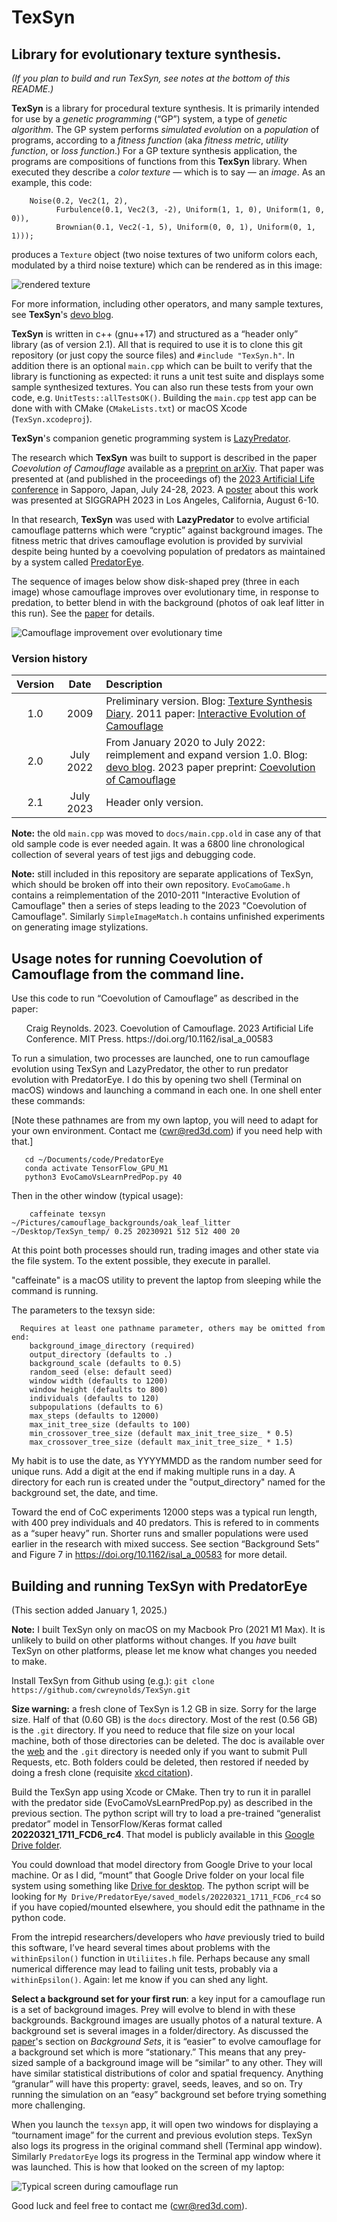 # TexSyn
## Library for evolutionary texture synthesis.

_(If you plan to build and run TexSyn, see notes at the bottom of this README.)_

**TexSyn** is a library for procedural texture synthesis. It is primarily intended for use by a _genetic programming_ (“GP”) system, a type of _genetic algorithm_. The GP system performs _simulated evolution_ on a _population_ of programs, according to a _fitness function_ (aka _fitness metric_, _utility function_, or _loss function_.) For a GP texture synthesis application, the programs are compositions of functions from this **TexSyn** library. When executed they describe a _color texture_ — which is to say — an _image_. As an example, this code:
```
    Noise(0.2, Vec2(1, 2),
          Furbulence(0.1, Vec2(3, -2), Uniform(1, 1, 0), Uniform(1, 0, 0)),
          Brownian(0.1, Vec2(-1, 5), Uniform(0, 0, 1), Uniform(0, 1, 1)));
```
produces a `Texture` object (two noise textures of two uniform colors each, modulated by a third noise texture) which can be rendered as in this image:

![rendered texture](https://cwreynolds.github.io/TexSyn/images/20200524_less_trivial.png)

For more information, including other operators, and many sample textures, see **TexSyn**'s [devo blog](https://cwreynolds.github.io/TexSyn/).

**TexSyn** is written in c++ (gnu++17) and structured as a “header only” library (as of version 2.1). All that is required to use it is to clone this git repository (or just copy the source files) and `#include "TexSyn.h"`. In addition there is an optional `main.cpp` which can be built to verify that the library is functioning as expected: it runs a unit test suite and displays some sample synthesized textures. You can also run these tests from your own code, e.g. `UnitTests::allTestsOK()`. Building the `main.cpp` test app can be done with with CMake (`CMakeLists.txt`) or macOS Xcode (`TexSyn.xcodeproj`).

**TexSyn**'s companion genetic programming system is [LazyPredator](https://github.com/cwreynolds/LazyPredator).

The research which **TexSyn** was built to support is described in the paper _Coevolution of Camouflage_ available as a [preprint on arXiv](https://arxiv.org/abs/2304.11793). That paper was presented at (and published in the proceedings of) the [2023 Artificial Life conference](https://alife.org/conference/alife-2023/) in Sapporo, Japan, July 24-28, 2023. A [poster](https://doi.org/10.1145/3588028.3603663) about this work was presented at SIGGRAPH 2023 in Los Angeles, California, August 6-10.

In that research, **TexSyn** was used with **LazyPredator** to evolve artificial camouflage patterns which were “cryptic” against background images. The fitness metric that drives camouflage evolution is provided by survivial despite being hunted by a coevolving population of predators as maintained by a system called [PredatorEye](https://github.com/cwreynolds/PredatorEye).

The sequence of images below show disk-shaped prey (three in each image) whose camouflage improves over evolutionary time, in response to predation, to better blend in with the background (photos of oak leaf litter in this run). See the [paper](https://arxiv.org/abs/2304.11793) for details.

![Camouflage improvement over evolutionary time](https://cwreynolds.github.io/TexSyn/images/20230804_coc_ri_small.jpg)

### Version history

| Version | Date | Description |
| :---: | :---: | :--- |
| 1.0 | 2009 | Preliminary version. Blog: [Texture Synthesis Diary](http://www.red3d.com/cwr/texsyn/diary.html). 2011 paper: [Interactive Evolution of Camouflage](https://www.red3d.com/cwr/iec/) |
| 2.0 | July 2022 | From January 2020 to July 2022: reimplement and expand version 1.0. Blog: [devo blog](https://cwreynolds.github.io/TexSyn/). 2023 paper preprint: [Coevolution of Camouflage](https://arxiv.org/abs/2304.11793)|
| 2.1 | July 2023 | Header only version. |

**Note:** the old `main.cpp` was moved to `docs/main.cpp.old` in case any of that old sample code is ever needed again. It was a 6800 line chronological collection of several years of test jigs and debugging code.

**Note:** still included in this repository are separate applications of TexSyn, which should be broken off into their own repository. `EvoCamoGame.h` contains a reimplementation of the 2010-2011 "Interactive Evolution of Camouflage" then a series of steps leading to the 2023 "Coevolution of Camouflage". Similarly `SimpleImageMatch.h` contains unfinished experiments on generating image stylizations. 

## Usage notes for  running Coevolution of Camouflage from the command line.

Use this code to run “Coevolution of Camouflage” as described in the paper:

<ul>
Craig Reynolds. 2023. Coevolution of Camouflage. 2023 Artificial Life
Conference. MIT Press. https://doi.org/10.1162/isal_a_00583
</ul>

To run a simulation, two processes are launched, one to run camouflage
evolution using TexSyn and LazyPredator, the other to run predator evolution
with PredatorEye. I do this by opening two shell (Terminal on macOS) windows
and launching a command in each one. In one shell enter these commands:

[Note these pathnames are from my own laptop, you will need to adapt for your
own environment. Contact me (cwr@red3d.com) if you need help with that.]

```
   cd ~/Documents/code/PredatorEye
   conda activate TensorFlow_GPU_M1
   python3 EvoCamoVsLearnPredPop.py 40
```
Then in the other window (typical usage):

```
    caffeinate texsyn ~/Pictures/camouflage_backgrounds/oak_leaf_litter ~/Desktop/TexSyn_temp/ 0.25 20230921 512 512 400 20
```

At this point both processes should run, trading images and other state via
the file system. To the extent possible, they execute in parallel.

"caffeinate" is a macOS utility to prevent the laptop from sleeping while the
command is running.

The parameters to the texsyn side:
```
  Requires at least one pathname parameter, others may be omitted from end:
    background_image_directory (required)
    output_directory (defaults to .)
    background_scale (defaults to 0.5)
    random_seed (else: default seed)
    window width (defaults to 1200)
    window height (defaults to 800)
    individuals (defaults to 120)
    subpopulations (defaults to 6)
    max_steps (defaults to 12000)
    max_init_tree_size (defaults to 100)
    min_crossover_tree_size (default max_init_tree_size_ * 0.5)
    max_crossover_tree_size (default max_init_tree_size_ * 1.5)
```

My habit is to use the date, as YYYYMMDD as the random number seed for unique
runs. Add a digit at the end if making multiple runs in a day. A directory
for each run is created under the "output_directory" named for the background
set, the date, and time.

Toward the end of CoC experiments 12000 steps was a typical run length, with
400 prey individuals and 40 predators. This is refered to in comments as a
“super heavy” run. Shorter runs and smaller populations were used earlier in
the research with mixed success. See section “Background Sets” and Figure 7
in https://doi.org/10.1162/isal_a_00583 for more detail.

## Building and running TexSyn with PredatorEye

(This section added January 1, 2025.)

**Note:** I built TexSyn only on macOS on my Macbook Pro (2021 M1 Max). It is unlikely to build on other platforms without changes. If you _have_ built TexSyn on other platforms, please let me know what changes you needed to make.

Install TexSyn from Github using (e.g.): `git clone https://github.com/cwreynolds/TexSyn.git`

**Size warning:** a fresh clone of TexSyn is 1.2 GB in size. Sorry for the large size. Half of that (0.60 GB) is the `docs` directory. Most of the rest (0.56 GB) is the `.git` directory. If you need to reduce that file size on your local machine, both of those directories can be deleted. The doc is available over the [web](https://cwreynolds.github.io/TexSyn/) and the `.git` directory is needed only if you want to submit Pull Requests, etc. Both folders could be deleted, then restored if needed by doing a fresh clone (requisite [xkcd citation](https://xkcd.com/1597/)).

Build the TexSyn app using Xcode or CMake. Then try to run it in parallel with the predator side (EvoCamoVsLearnPredPop.py) as described in the previous section. The python script will try to load a pre-trained “generalist predator” model in TensorFlow/Keras format called **20220321_1711_FCD6_rc4**. That model is publicly available in this [Google Drive folder](https://drive.google.com/drive/folders/1tJSHUhiqACmXipr-oVvZmCOyDogErVuq?usp=sharing).

You could download that model directory from Google Drive to your local machine. Or as I did, “mount” that Google Drive folder on your local file system using something like [Drive for desktop](https://support.google.com/drive/answer/12178485). The python script will be looking for `My Drive/PredatorEye/saved_models/20220321_1711_FCD6_rc4` so if you have copied/mounted elsewhere, you should edit the pathname in the python code.

From the intrepid researchers/developers who _have_ previously tried to build this software, I’ve heard several times about problems with the `withinEpsilon()` function in `Utiliites.h` file. Perhaps because any small numerical difference may lead to failing unit tests, probably via a `withinEpsilon()`. Again: let me know if you can shed any light.

**Select a background set for your first run**: a key input for a camouflage run is a set of background images. Prey will evolve to blend in with these backgrounds. Background images are usually photos of a natural texture. A background set is several images in a folder/directory. As discussed the [paper](https://arxiv.org/abs/2304.11793)'s section on _Background Sets_, it is “easier” to evolve camouflage for a background set which is more “stationary.” This means that any prey-sized sample of a background image will be “similar” to any other. They will have similar statistical distributions of color and spatial frequency. Anything “granular” will have this property: gravel, seeds, leaves, and so on. Try running the simulation on an “easy” background set before trying something more challenging.

When you launch the `texsyn` app, it will open two windows for displaying a “tournament image” for the current and previous evolution steps. TexSyn also logs its progress in the original command shell (Terminal app window). Similarly `PredatorEye` logs its progress in the Terminal app window where it was launched. This is how that looked on the screen of my laptop:

![Typical screen during camouflage run](https://cwreynolds.github.io/TexSyn/images/20230126_coc_screen_shot_half.png)

Good luck and feel free to contact me (cwr@red3d.com).
